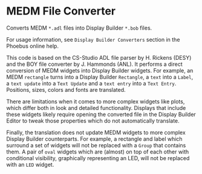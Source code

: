 MEDM File Converter
===================

Converts MEDM `*.adl` files into Display Builder `*.bob` files.

For usage information, see `Display Builder Converters` section in the Phoebus online help.

This code is based on the CS-Studio ADL file parser by H. Rickens (DESY)
and the BOY file converter by J. Hammonds (ANL).
It performs a direct conversion of MEDM widgets into Display Builder widgets.
For example, an MEDM `rectangle` turns into a Display Builder `Rectangle`,
a `text` into a `Label`, a `text update` into a `Text Update`
and a `text entry` into a `Text Entry`.
Positions, sizes, colors and fonts are translated.

There are limitations when it comes to more complex widgets like plots,
which differ both in look and detailed functionality.
Displays that include these widgets likely require
opening the converted file in the Display Builder Editor
to tweak those properties which do not automatically translate.

Finally, the translation does not update MEDM widgets to more complex Display Builder counterparts.
For example, a rectangle and label which surround a set of widgets will not be replaced with
a `Group` that contains them.
A pair of `oval` widgets which are (almost) on top of each other with conditional visibility,
graphically representing an LED, will not be replaced with an `LED` widget.


